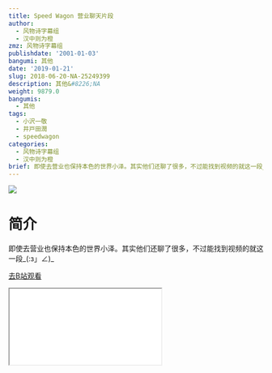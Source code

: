 ```yaml
---
title: Speed Wagon 营业聊天片段
author:
  - 风物诗字幕组
  - 汉中则为橙
zmz: 风物诗字幕组
publishdate: '2001-01-03'
bangumi: 其他
date: '2019-01-21'
slug: 2018-06-20-NA-25249399
description: 其他&#8226;NA
weight: 9879.0
bangumis:
  - 其他
tags:
  - 小沢一敬
  - 井戸田潤
  - speedwagon
categories:
  - 风物诗字幕组
  - 汉中则为橙
brief: 即使去营业也保持本色的世界小泽。其实他们还聊了很多，不过能找到视频的就这一段_(:з」∠)_
---
```

![](https://i.imgur.com/wBiJ3hT.jpg)
# 简介  
即使去营业也保持本色的世界小泽。其实他们还聊了很多，不过能找到视频的就这一段_(:з」∠)_  

[去B站观看](https://www.bilibili.com/video/av25249399/)
<div class ="resp-container"><iframe class="testiframe" src="//player.bilibili.com/player.html?aid=25249399"", scrolling="no", allowfullscreen="true" > </iframe></div> 
